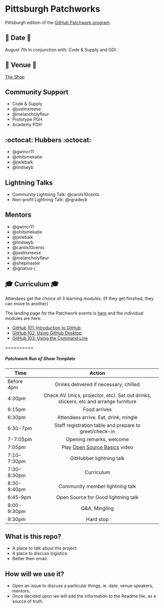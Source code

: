 # Pittsburgh Patchworks

Pittsburgh edition of the [GitHub Patchwork program](http://patchwork.github.io/).

## :calendar: Date :calendar: ##
August 7th
In conjunction with: Code & Supply and GDI.

## :hotel: Venue :hotel: ##
[The Shop](https://www.facebook.com/TheShopPgh/)

## Community Support ##
- Code & Supply
- @justinxreese 
- @melancholyfleur
- Prototype PGH
- Academy PGH

## :octocat: Hubbers :octocat: ##
- @gwincr11
- @ohitsmekatie
- @jwiebalk 
- @lindseyb

## Lightning Talks ##
- Community Lightning Talk: @carols10cents
- Non-profit Lightning Talk: @rgradeck

## Mentors ##
- @gwincr11
- @ohitsmekatie
- @jwiebalk 
- @lindseyb
- @carols10cents
- @justinxreese 
- @melancholyfleur
- @shepmaster
- @ignatius-j

## :mortar_board: Curriculum :mortar_board:

Attendees get the choice of 3 learning modules. (If they get finished, they can move to another)

The landing page for the Patchwork events is [here](https://patchwork.github.io/curriculum) and the individual modules are here:
- [GitHub 101: Introduction to GitHub](https://github.github.com/on-demand/intro-to-github/)
- [GitHub 102: Using GitHub Desktop](https://services.github.com/on-demand/github-desktop/)
- [GitHub 103: Using the Command Line](https://services.github.com/on-demand/github-cli/)


==========

##### Patchwork Run of Show Template

| Time        | Action         | 
| ------------- |:-------------:| 
| Before 4pm  | Drinks delivered if necessary, chilled  |
| 4:30pm      | Check AV (mics, projector, etc).  Set out drinks, stickers, etc and arrange furniture   |   
| 6:15pm | Food arrives  | 
| 6:30pm | Attendees arrive. Eat, drink, mingle |
| 6:30-7pm | Staff registration table and prepare to greet/check-in |
| 7-7:05pm | Opening remarks, welcome |
| 7:05pm | Play [Open Source Basics](https://www.youtube.com/watch?v=Tyd0FO0tko8) video |
| 7:10–7:30pm | GitHubber lightning talk |
| 7:30–8:30pm | Curriculum |
| 8:30-8:40pm | Community member lightning talk |
| 8:45–9pm | Open Source for Good lightning talk |
| 9:00-9:30pm | Q&A, Mingling |
| 9:30pm | Hard stop |


## What is this repo?
* A place to talk about the project.
* A place to discuss logistics.
* Better then email.

## How will we use it?
* Open an issue to discuss a particular things, ie. date, venue speakers, mentors.
* Once decided upon we will add the information to the Readme file, as a source of truth.
